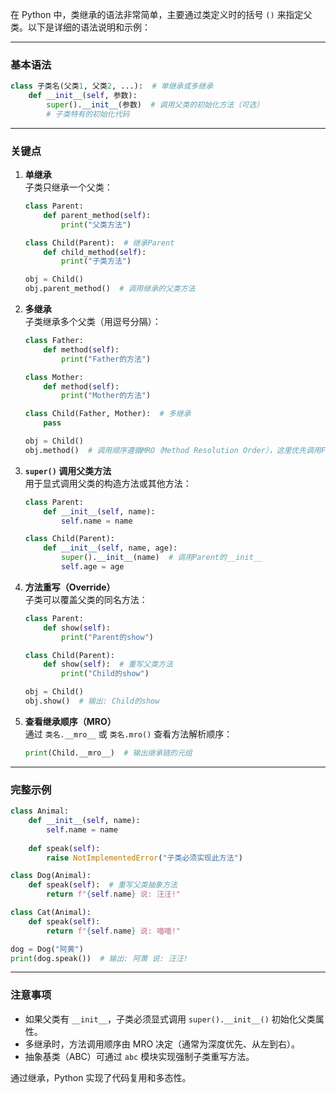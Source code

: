 在 Python 中，类继承的语法非常简单，主要通过类定义时的括号 `()` 来指定父类。以下是详细的语法说明和示例：

---

### **基本语法**
```python
class 子类名(父类1, 父类2, ...):  # 单继承或多继承
    def __init__(self, 参数):
        super().__init__(参数)  # 调用父类的初始化方法（可选）
        # 子类特有的初始化代码
```

---

### **关键点**
1. **单继承**  
   子类只继承一个父类：
   ```python
   class Parent:
       def parent_method(self):
           print("父类方法")

   class Child(Parent):  # 继承Parent
       def child_method(self):
           print("子类方法")

   obj = Child()
   obj.parent_method()  # 调用继承的父类方法
   ```

2. **多继承**  
   子类继承多个父类（用逗号分隔）：
   ```python
   class Father:
       def method(self):
           print("Father的方法")

   class Mother:
       def method(self):
           print("Mother的方法")

   class Child(Father, Mother):  # 多继承
       pass

   obj = Child()
   obj.method()  # 调用顺序遵循MRO（Method Resolution Order），这里优先调用Father的方法
   ```

3. **`super()` 调用父类方法**  
   用于显式调用父类的构造方法或其他方法：
   ```python
   class Parent:
       def __init__(self, name):
           self.name = name

   class Child(Parent):
       def __init__(self, name, age):
           super().__init__(name)  # 调用Parent的__init__
           self.age = age
   ```

4. **方法重写（Override）**  
   子类可以覆盖父类的同名方法：
   ```python
   class Parent:
       def show(self):
           print("Parent的show")

   class Child(Parent):
       def show(self):  # 重写父类方法
           print("Child的show")

   obj = Child()
   obj.show()  # 输出: Child的show
   ```

5. **查看继承顺序（MRO）**  
   通过 `类名.__mro__` 或 `类名.mro()` 查看方法解析顺序：
   ```python
   print(Child.__mro__)  # 输出继承链的元组
   ```

---

### **完整示例**
```python
class Animal:
    def __init__(self, name):
        self.name = name
    
    def speak(self):
        raise NotImplementedError("子类必须实现此方法")

class Dog(Animal):
    def speak(self):  # 重写父类抽象方法
        return f"{self.name} 说: 汪汪!"

class Cat(Animal):
    def speak(self):
        return f"{self.name} 说: 喵喵!"

dog = Dog("阿黄")
print(dog.speak())  # 输出: 阿黄 说: 汪汪!
```

---

### **注意事项**
- 如果父类有 `__init__`，子类必须显式调用 `super().__init__()` 初始化父类属性。
- 多继承时，方法调用顺序由 MRO 决定（通常为深度优先、从左到右）。
- 抽象基类（ABC）可通过 `abc` 模块实现强制子类重写方法。

通过继承，Python 实现了代码复用和多态性。